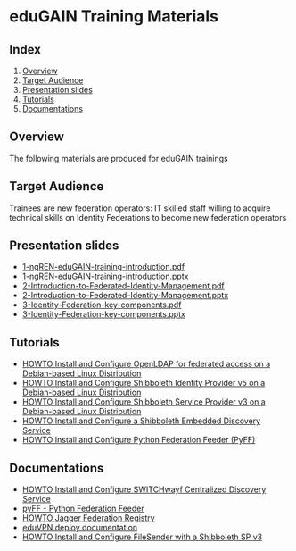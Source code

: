 # eduGAIN Training Materials

## Index

1.  [Overview](#overview)
2.  [Target Audience](#target-audience)
3.  [Presentation slides](#presentation-slides)
4.  [Tutorials](#tutorials)
5.  [Documentations](#documentations)

## Overview

The following materials are produced for eduGAIN trainings

## Target Audience

Trainees are new federation operators: IT skilled staff willing to acquire technical skills on Identity Federations
to become new federation operators

## Presentation slides

-  [1-ngREN-eduGAIN-training-introduction.pdf](./slides/1-ngREN-eduGAIN-training-introduction.pdf)
-  [1-ngREN-eduGAIN-training-introduction.pptx](./slides/1-ngREN-eduGAIN-training-introduction.pptx)
-  [2-Introduction-to-Federated-Identity-Management.pdf](./slides/2-Introduction-to-Federated-Identity-Management.pdf) 
-  [2-Introduction-to-Federated-Identity-Management.pptx](./slides/2-Introduction-to-Federated-Identity-Management.pptx)
-  [3-Identity-Federation-key-components.pdf](./slides/3-Identity-Federation-key-components.pdf)
-  [3-Identity-Federation-key-components.pptx](./slides/3-Identity-Federation-key-components.pptx)

## Tutorials

-   [HOWTO Install and Configure OpenLDAP for federated access on a Debian-based Linux Distribution](./tutorials/HOWTO-Install-and-Configure-OpenLDAP-for-federated-access-on-a-Debian-based-Linux-Distribution.md)
-   [HOWTO Install and Configure Shibboleth Identity Provider v5 on a Debian-based Linux Distribution](./tutorials/HOWTO-Install-and-Configure-a-Shibboleth-Identity-Provider-v5-on-Debian-based-Linux-Distribution.md)
-   [HOWTO Install and Configure Shibboleth Service Provider v3 on a Debian-based Linux Distribution](./tutorials/HOWTO-Install-and-Configure-a-Shibboleth-SP-v3-on-Debian-based-Linux-Distribution.md)
-   [HOWTO Install and Configure a Shibboleth Embedded Discovery Service](./tutorials/HOWTO-Install-and-Configure-a-Shibboleth-SP-v3-on-Debian-based-Linux-Distribution.md)
-   [HOWTO Install and Configure Python Federation Feeder (PyFF)](./tutorials/HOWTO-Install-and-Configure-PyFF.md)

## Documentations

- [HOWTO Install and Configure SWITCHwayf Centralized Discovery Service](./tutorials/HOWTO-Install-and-Configure-SWITCHwayf-Centralized-Discovery-Service.md)
- [pyFF - Python Federation Feeder](https://pyff.io/)
- [HOWTO Jagger Federation Registry](https://github.com/Edugate/Jagger/blob/1.x-stable/INSTALL.md)
- [eduVPN deploy documentation](https://docs.eduvpn.org/server/v3/deploy-debian.html)
- [HOWTO Install and Configure FileSender with a Shibboleth SP v3](https://github.com/marioreale/various/blob/master/FS-Sh-SP-instructions.md)
